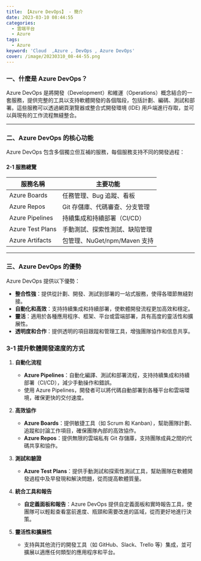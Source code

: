 ```yaml
---
title: 【Azure DevOps】 - 簡介 
date: 2023-03-10 08:44:55
categories: 
  - 雲端平台
  - Azure
tags: 
  - Azure
keyword: 'Cloud  ,Azure , DevOps , Azure DevOps'
cover: /image/20230310_08-44-55.png 
---
```


### 一、什麼是 Azure DevOps？

Azure DevOps 是將開發（Development）和維運（Operations）概念結合的一套服務，提供完整的工具以支持軟體開發的各個階段，包括計劃、編碼、測試和部署。這些服務可以透過網頁瀏覽器或整合式開發環境 (IDE) 用戶端進行存取，並可以與現有的工作流程無縫整合。

---

### 二、Azure DevOps 的核心功能

Azure DevOps 包含多個獨立但互補的服務，每個服務支持不同的開發過程：

#### 2-1 服務總覽

| 服務名稱         | 主要功能                                                   |
|------------------|------------------------------------------------------------|
| Azure Boards     | 任務管理、Bug 追蹤、看板                                     |
| Azure Repos      | Git 存儲庫、代碼審查、分支管理                               |
| Azure Pipelines  | 持續集成和持續部署（CI/CD）                               |
| Azure Test Plans | 手動測試、探索性測試、缺陷管理                               |
| Azure Artifacts  | 包管理、NuGet/npm/Maven 支持                                |

---
### 三、Azure DevOps 的優勢

Azure DevOps 提供以下優勢：

- **整合性強**：提供從計劃、開發、測試到部署的一站式服務，使得各環節無縫對接。
- **自動化和高效**：支持持續集成和持續部署，使軟體開發流程更加高效和穩定。
- **靈活**：適用於各種應用程序、框架、平台或雲端部署，具有高度的靈活性和擴展性。
- **透明度和合作**：提供透明的項目跟蹤和管理工具，增強團隊協作和信息共享。

### 3-1 提升軟體開發速度的方式

1. **自動化流程**
   - **Azure Pipelines**：自動化編譯、測試和部署流程，支持持續集成和持續部署（CI/CD），減少手動操作和錯誤。
   - 使用 Azure Pipelines，開發者可以將代碼自動部署到各種平台和雲端環境，確保更快的交付速度。

2. **高效協作**
   - **Azure Boards**：提供敏捷工具（如 Scrum 和 Kanban），幫助團隊計劃、追蹤和討論工作項目，確保團隊內部的高效協作。
   - **Azure Repos**：提供無限的雲端私有 Git 存儲庫，支持團隊成員之間的代碼共享和協作。

3. **測試和驗證**
   - **Azure Test Plans**：提供手動測試和探索性測試工具，幫助團隊在軟體開發過程中及早發現和解決問題，從而提高軟體質量。

4. **統合工具和報告**
   - **自定義面板和報告**：Azure DevOps 提供自定義面板和實時報告工具，使團隊可以輕鬆查看當前進度、瓶頸和需要改進的區域，從而更好地進行決策。

5. **靈活性和擴展性**
   - 支持與其他流行的開發工具（如 GitHub、Slack、Trello 等）集成，並可擴展以適應任何類型的應用程序和平台。
  
